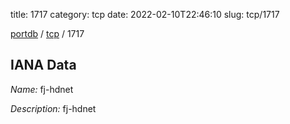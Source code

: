 title: 1717
category: tcp
date: 2022-02-10T22:46:10
slug: tcp/1717

[portdb](/) / [tcp](/category/tcp.html) / 1717


## IANA Data

_Name:_ fj-hdnet

_Description:_ fj-hdnet

